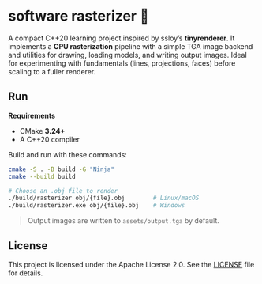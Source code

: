 # software rasterizer 📐

A compact C++20 learning project inspired by ssloy’s **tinyrenderer**. It implements a **CPU rasterization** pipeline with a simple TGA image backend and utilities for drawing, loading models, and writing output images. Ideal for experimenting with fundamentals (lines, projections, faces) before scaling to a fuller renderer.

## Run

**Requirements**

- CMake **3.24+**
- A C++20 compiler

Build and run with these commands:

```bash
cmake -S . -B build -G "Ninja"
cmake --build build

# Choose an .obj file to render
./build/rasterizer obj/{file}.obj        # Linux/macOS
./build/rasterizer.exe obj/{file}.obj    # Windows
```

> Output images are written to `assets/output.tga` by default.

## License

This project is licensed under the Apache License 2.0. See the [LICENSE](./LICENSE) file for details.
